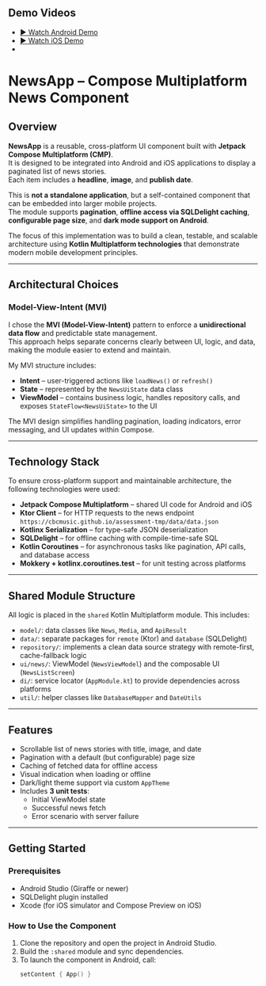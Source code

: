 ## Demo Videos

- [▶ Watch Android Demo](https://youtube.com/shorts/2VP2SwYMFT8)
- [▶ Watch iOS Demo](https://youtube.com/shorts/9otWs-hHTH8)
- 
# NewsApp – Compose Multiplatform News Component

## Overview

**NewsApp** is a reusable, cross-platform UI component built with **Jetpack Compose Multiplatform (CMP)**.  
It is designed to be integrated into Android and iOS applications to display a paginated list of news stories.  
Each item includes a **headline**, **image**, and **publish date**.

This is **not a standalone application**, but a self-contained component that can be embedded into larger mobile projects.  
The module supports **pagination**, **offline access via SQLDelight caching**, **configurable page size**, and **dark mode support on Android**.

The focus of this implementation was to build a clean, testable, and scalable architecture using **Kotlin Multiplatform technologies** that demonstrate modern mobile development principles.

---

## Architectural Choices

### Model-View-Intent (MVI)

I chose the **MVI (Model-View-Intent)** pattern to enforce a **unidirectional data flow** and predictable state management.  
This approach helps separate concerns clearly between UI, logic, and data, making the module easier to extend and maintain.

My MVI structure includes:

- **Intent** – user-triggered actions like `loadNews()` or `refresh()`
- **State** – represented by the `NewsUiState` data class
- **ViewModel** – contains business logic, handles repository calls, and exposes `StateFlow<NewsUiState>` to the UI

The MVI design simplifies handling pagination, loading indicators, error messaging, and UI updates within Compose.

---

## Technology Stack

To ensure cross-platform support and maintainable architecture, the following technologies were used:

- **Jetpack Compose Multiplatform** – shared UI code for Android and iOS
- **Ktor Client** – for HTTP requests to the news endpoint  
  `https://cbcmusic.github.io/assessment-tmp/data/data.json`
- **Kotlinx Serialization** – for type-safe JSON deserialization
- **SQLDelight** – for offline caching with compile-time-safe SQL
- **Kotlin Coroutines** – for asynchronous tasks like pagination, API calls, and database access
- **Mokkery + kotlinx.coroutines.test** – for unit testing across platforms

---

## Shared Module Structure

All logic is placed in the `shared` Kotlin Multiplatform module. This includes:

- `model/`: data classes like `News`, `Media`, and `ApiResult`
- `data/`: separate packages for `remote` (Ktor) and `database` (SQLDelight)
- `repository/`: implements a clean data source strategy with remote-first, cache-fallback logic
- `ui/news/`: ViewModel (`NewsViewModel`) and the composable UI (`NewsListScreen`)
- `di/`: service locator (`AppModule.kt`) to provide dependencies across platforms
- `util/`: helper classes like `DatabaseMapper` and `DateUtils`

---

## Features

- Scrollable list of news stories with title, image, and date
- Pagination with a default (but configurable) page size
- Caching of fetched data for offline access
- Visual indication when loading or offline
- Dark/light theme support via custom `AppTheme`
- Includes **3 unit tests**:
  - Initial ViewModel state
  - Successful news fetch
  - Error scenario with server failure

---

## Getting Started

### Prerequisites

- Android Studio (Giraffe or newer)
- SQLDelight plugin installed
- Xcode (for iOS simulator and Compose Preview on iOS)

### How to Use the Component

1. Clone the repository and open the project in Android Studio.
2. Build the `:shared` module and sync dependencies.
3. To launch the component in Android, call:
   ```kotlin
   setContent { App() }
